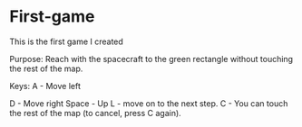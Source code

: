 # First-game
This is the first game I created

Purpose:
  Reach with the spacecraft to the green rectangle without touching the rest of the map.

Keys:
  A - Move left
	
  D - Move right
  Space - Up
  L - move on to the next step.
  C - You can touch the rest of the map (to cancel, press C again).
